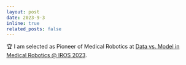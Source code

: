 ```yaml
---
layout: post
date: 2023-9-3
inline: true
related_posts: false
---
```


🏆 I am selected as Pioneer of Medical Robotics at [Data vs. Model in Medical Robotics @ IROS 2023](https://medrob-workshop.github.io/#:~:text=The%20former%20are%20based%20on,data%20with%20respect%20to%20modelling.).
